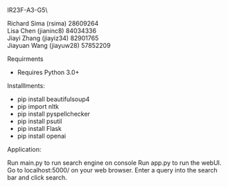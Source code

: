IR23F-A3-G5\

Richard Sima (rsima) 28609264\
Lisa Chen (jianinc8) 84034336\
Jiayi Zhang (jiayiz34) 82901765\
Jiayuan Wang (jiayuw28) 57852209

Requirments
- Requires Python 3.0+

Installlments: 
- pip install beautifulsoup4
- pip import nltk
- pip install pyspellchecker
- pip install psutil
- pip install Flask
- pip install openai

Application:

Run main.py to run search engine on console
Run app.py to run the webUI.
Go to localhost:5000/ on your web browser.
Enter a query into the search bar and click search.
